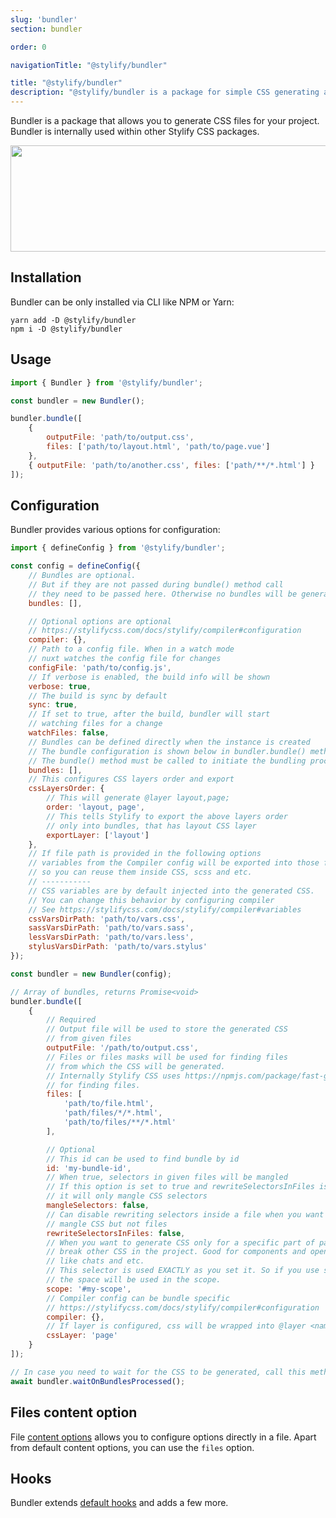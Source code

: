 ```yaml
---
slug: 'bundler'
section: bundler

order: 0

navigationTitle: "@stylify/bundler"

title: "@stylify/bundler"
description: "@stylify/bundler is a package for simple CSS generating and bundling in a project."
---
```


Bundler is a package that allows you to generate CSS files for your project. Bundler is internally used within other Stylify CSS packages.

<img src="/images/docs/bundler/bundler.png" alt="" width="914" height="170" loading="lazy" class="border-radius:4px" />

## Installation

Bundler can be only installed via CLI like NPM or Yarn:

```
yarn add -D @stylify/bundler
npm i -D @stylify/bundler
```

## Usage

```js
import { Bundler } from '@stylify/bundler';

const bundler = new Bundler();

bundler.bundle([
	{
		outputFile: 'path/to/output.css',
		files: ['path/to/layout.html', 'path/to/page.vue']
	},
	{ outputFile: 'path/to/another.css', files: ['path/**/*.html'] }
]);
```

## Configuration

Bundler provides various options for configuration:

```js
import { defineConfig } from '@stylify/bundler';

const config = defineConfig({
	// Bundles are optional.
	// But if they are not passed during bundle() method call
	// they need to be passed here. Otherwise no bundles will be generated
	bundles: [],

	// Optional options are optional
	// https://stylifycss.com/docs/stylify/compiler#configuration
	compiler: {},
	// Path to a config file. When in a watch mode
	// nuxt watches the config file for changes
	configFile: 'path/to/config.js',
	// If verbose is enabled, the build info will be shown
	verbose: true,
	// The build is sync by default
	sync: true,
	// If set to true, after the build, bundler will start
	// watching files for a change
	watchFiles: false,
	// Bundles can be defined directly when the instance is created
	// The bundle configuration is shown below in bundler.bundle() method
	// The bundle() method must be called to initiate the bundling process
	bundles: [],
	// This configures CSS layers order and export
	cssLayersOrder: {
		// This will generate @layer layout,page;
		order: 'layout, page',
		// This tells Stylify to export the above layers order
		// only into bundles, that has layout CSS layer
		exportLayer: ['layout']
	},
	// If file path is provided in the following options
	// variables from the Compiler config will be exported into those files
	// so you can reuse them inside CSS, scss and etc.
	// -----------
	// CSS variables are by default injected into the generated CSS.
	// You can change this behavior by configuring compiler
	// See https://stylifycss.com/docs/stylify/compiler#variables
	cssVarsDirPath: 'path/to/vars.css',
	sassVarsDirPath: 'path/to/vars.sass',
	lessVarsDirPath: 'path/to/vars.less',
	stylusVarsDirPath: 'path/to/vars.stylus'
});

const bundler = new Bundler(config);

// Array of bundles, returns Promise<void>
bundler.bundle([
	{
		// Required
		// Output file will be used to store the generated CSS
		// from given files
		outputFile: '/path/to/output.css',
		// Files or files masks will be used for finding files
		// from which the CSS will be generated.
		// Internally Stylify CSS uses https://npmjs.com/package/fast-glob
		// for finding files.
		files: [
			'path/to/file.html',
			'path/files/*/*.html',
			'path/to/files/**/*.html'
		],

		// Optional
		// This id can be used to find bundle by id
		id: 'my-bundle-id',
		// When true, selectors in given files will be mangled
		// If this option is set to true and rewriteSelectorsInFiles is false
		// it will only mangle CSS selectors
		mangleSelectors: false,
		// Can disable rewriting selectors inside a file when you want to just
		// mangle CSS but not files
		rewriteSelectorsInFiles: false,
		// When you want to generate CSS only for a specific part of page or don't want to
		// break other CSS in the project. Good for components and open source plugins
		// like chats and etc.
		// This selector is used EXACTLY as you set it. So if you use space on the end,
		// the space will be used in the scope.
		scope: '#my-scope',
		// Compiler config can be bundle specific
		// https://stylifycss.com/docs/stylify/compiler#configuration
		compiler: {},
		// If layer is configured, css will be wrapped into @layer <name> {}
		cssLayer: 'page'
	}
]);

// In case you need to wait for the CSS to be generated, call this method.
await bundler.waitOnBundlesProcessed();
```
</template>
</docs-section>


## Files content option
File [content options](/docs/stylify/compiler#contentoptionsprocessors) allows you to configure options directly in a file. Apart from default content options, you can use the `files` option.

<docs-section>
<template #description>

This option expects files paths as string When file path starts with `/`, it is an absolut path, otherwise is relative.

</template>
<template #code>

```
stylify-files
	/path/to/layout.html
	path/to/template/part.html
/stylify-files
```

</template>
</docs-section>

## Hooks

Bundler extends [default hooks](/docs/stylify/compiler#hooks) and adds a few more.

<docs-section>
<template #description>

- **bundler:initialized**: When the bundler instance is created
- **bundler:beforeInputFileRewritten**: Before input file is rewritten
- **bundler:beforeCssFileCreated**: Before a CSS file is created
- **bundler:bundleProcessed**: When bundle is processed
- **bundler:fileToProcessOpened**: Before file is processed

</template>
<template #code>

```js
import { hooks } from '@stylify/bundler';

hooks.addListener('hoook:name', (options) => {});
```

</template>
</docs-section>
